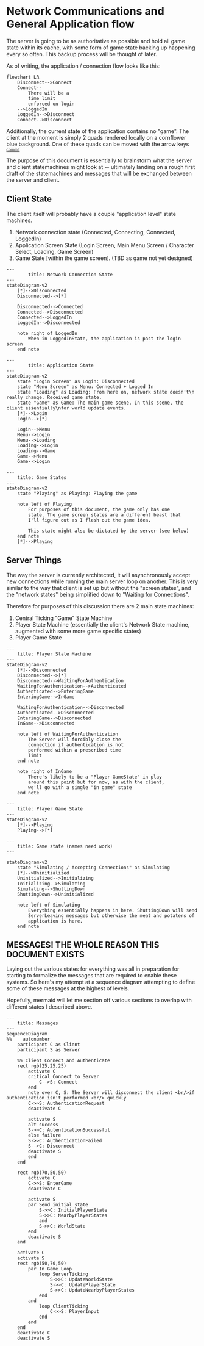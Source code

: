 # Network Communications and General Application flow

The server is going to be as authoritative as possible and hold all game state within its cache, with some form of game state 
backing up happening every so often. This backup process will be thought of later.

As of writing, the application / connection flow looks like this:

```mermaid
flowchart LR
    Disconnect-->Connect
    Connect--
        There will be a
        time limit
        enforced on login
    -->LoggedIn
    LoggedIn-->Disconnect
    Connect-->Disconnect
```
Additionally, the current state of the application contains no "game". The client at the moment is simply 2 quads 
rendered locally on a cornflower blue background. One of these quads can be moved with the arrow keys <span style="font-size:10px;vertical-align:top">[commit](https://github.com/Ozzadar/Lights/commit/9a8a0a4cf3b93f69030b7e37261d31f074284f36)</span>

The purpose of this document is essentially to brainstorm what the server and client statemachines might look at -- ultimately
landing on a rough first draft of the statemachines and messages that will be exchanged between the server and client.

## Client State

The client itself will probably have a couple "application level" state machines.

1. Network connection state (Connected, Connecting, Connected, LoggedIn)
2. Application Screen State (Login Screen, Main Menu Screen / Character Select, Loading, Game Screen)
3. Game State [within the game screen]. (TBD as game not yet designed)

```mermaid
---
        title: Network Connection State
---
stateDiagram-v2
    [*]-->Disconnected
    Disconnected-->[*]
    
    Disconnected-->Connected
    Connected-->Disconnected
    Connected-->LoggedIn
    LoggedIn-->Disconnected
    
    note right of LoggedIn
        When in LoggedInState, the application is past the login screen
    end note
```

```mermaid 
---
        title: Application State
---
stateDiagram-v2
    state "Login Screen" as Login: Disconnected
    state "Menu Screen" as Menu: Connected + Logged In
    state "Loading" as Loading: From here on, network state doesn't\n really change. Received game state.
    state "Game" as Game: The main game scene. In this scene, the client essentially\nfor world update events.
    [*]-->Login
    Login-->[*]
    
    Login-->Menu
    Menu-->Login
    Menu-->Loading
    Loading-->Login
    Loading-->Game
    Game-->Menu
    Game-->Login
```

```mermaid
---
    title: Game States
---
stateDiagram-v2
    state "Playing" as Playing: Playing the game

    note left of Playing
        For purposes of this document, the game only has one 
        state. The game screen states are a different beast that
        I'll figure out as I flesh out the game idea.
        
        This state might also be dictated by the server (see below)
    end note
    [*]-->Playing
```

## Server Things

The way the server is currently architected, it will asynchronously accept new connections while running the main server loop on another.
This is very similar to the way that client is set up but without the "screen states", and the "network states" being simplified down to "Waiting for Connections".

Therefore for purposes of this discussion there are 2 main state machines:

1. Central Ticking "Game" State Machine
2. Player State Machine (essentially the client's Network State machine, augmented with some more game specific states)
3. Player Game State

```mermaid
---
    title: Player State Machine
---
stateDiagram-v2
    [*]-->Disconnected
    Disconnected-->[*]
    Disconnected-->WaitingForAuthentication
    WaitingForAuthentication-->Authenticated
    Authenticated-->EnteringGame
    EnteringGame-->InGame
    
    WaitingForAuthentication-->Disconnected
    Authenticated-->Disconnected
    EnteringGame-->Disconnected
    InGame-->Disconnected
    
    note left of WaitingForAuthentication
        The Server will forcibly close the
        connection if authentication is not
        performed within a prescribed time
        limit
    end note

    note right of InGame
        There's likely to be a "Player GameState" in play
        around this point but for now, as with the client,
        we'll go with a single "in game" state
    end note
```

```mermaid
---
    title: Player Game State
---
stateDiagram-v2
    [*]-->Playing
    Playing-->[*]
```

```mermaid
---
    title: Game state (names need work)
---

stateDiagram-v2
    state "Simulating / Accepting Connections" as Simulating
    [*]-->Uninitialized
    Uninitialized-->Initializing
    Initializing-->Simulating
    Simulating-->ShuttingDown
    ShuttingDown-->Uninitialized
    
    note left of Simulating
        Everything essentially happens in here. ShuttingDown will send
        ServerLeaving messages but otherwise the meat and potaters of
        application is here.
    end note
```

## MESSAGES! THE WHOLE REASON THIS DOCUMENT EXISTS

Laying out the various states for everything was all in preparation for starting to formalize the messages that are required
to enable these systems. So here's my attempt at a sequence diagram attempting to define some of these messages at the highest of levels.

Hopefully, mermaid will let me section off various sections to overlap with different states I described above.

```mermaid
---
    title: Messages
---
sequenceDiagram
%%    autonumber
    participant C as Client
    participant S as Server
    
    %% Client Connect and Authenticate
    rect rgb(25,25,25)
        activate C
        critical Connect to Server
            C-->S: Connect
        end
        note over C, S: The Server will disconnect the client <br/>if authentication isn't performed <br/> quickly
        C->>S: AuthenticationRequest
        deactivate C
        
        activate S
        alt success
        S->>C: AutenticationSuccessful
        else failure
        S->>C: AuthenticationFailed
        S-->C: Disconnect
        deactivate S
        end
    end
    
    rect rgb(70,50,50)
        activate C
        C->>S: EnterGame
        deactivate C
        
        activate S
        par Send initial state
            S->>C: InitialPlayerState
            S->>C: NearbyPlayerStates
            and
            S->>C: WorldState
        end
        deactivate S
    end

    activate C
    activate S
    rect rgb(50,70,50)
        par In Game Loop
            loop ServerTicking 
                S->>C: UpdateWorldState
                S->>C: UpdatePlayerState
                S->>C: UpdateNearbyPlayerStates
            end
        and
            loop ClientTicking
                C->>S: PlayerInput
            end
        end
    end
    deactivate C
    deactivate S
```